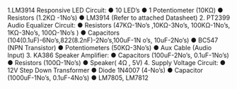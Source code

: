 1.LM3914 Responsive LED Circuit:
● 10 LED’s
● 1 Potentiometer (10KΩ)
● Resistors (1.2KΩ -1No’s)
● LM3914 (Refer to attached Datasheet)
2. PT2399 Audio Equalizer Circuit:
● Resistors (47KΩ-1No’s ,10KΩ-3No’s,
100KΩ-1No’s, 1KΩ-3No’s, 100Ω-1No’s )
● Capacitors
(104(0.1uF)-6No’s,822(8.2nF)-2No’s,100uF-1N
o’s, 10uF-2No’s)
● BC547 (NPN Transistor)
● Potentiometers (50KΩ-3No’s)
● Aux Cable (Audio Input)
3. KA386 Speaker Amplifier:
● Capacitors (100uF-2No’s, 0.1uF-1No’s)
● Resistors (100Ω-1No’s)
● Speaker( 4Ω , 5V)
4. Supply Voltage Circuit:
● 12V Step Down Transformer
● Diode 1N4007 (4-No’s)
● Capacitor (1000uF-1No’s, 0.1uF-4No’s)
● LM7805, LM7812
